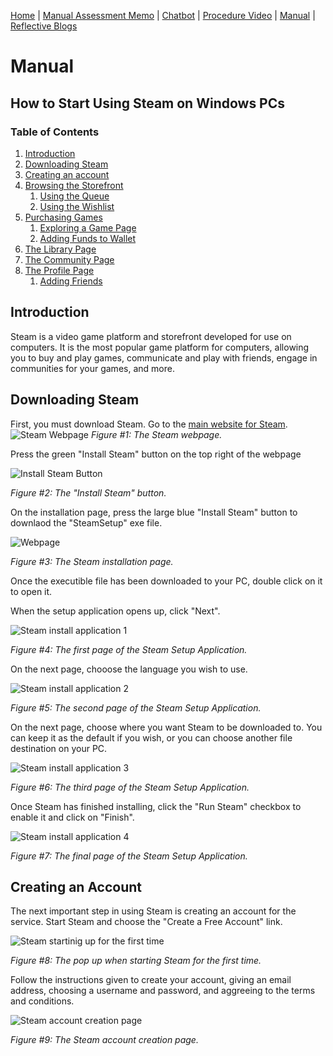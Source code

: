 [Home](index.md) | [Manual Assessment Memo](manual_assessment_memo.md) | [Chatbot](chatbot.md) | [Procedure Video](procedure_video.md) | [Manual](manual.md) | [Reflective Blogs](reflective_blogs.md)

# Manual 


## How to Start Using Steam on Windows PCs





### Table of Contents
1. [Introduction](#introduction)
2. [Downloading Steam](#downloading-steam)
3. [Creating an account](#creating-an-account)
4. [Browsing the Storefront](#paragraph1)
    1. [Using the Queue](#subparagraph1)
    2. [Using the Wishlist](#subparagraph1)
6. [Purchasing Games](#reflective-blog-5)
    1. [Exploring a Game Page](#subparagraph1)
   2. [Adding Funds to Wallet](#subparagraph1)
8. [The Library Page](#reflective-blog-6)
9. [The Community Page](#reflective-blog-7)
10. [The Profile Page](#paragraph1)
    1. [Adding Friends](#subparagraph1)


## Introduction

Steam is a video game platform and storefront developed for use on computers. It is the most popular game platform for computers, allowing you to buy and play games, communicate and play with friends, engage in communities for your games, and more.

## Downloading Steam

First, you must download Steam. Go to the [main website for Steam](https://store.steampowered.com/).
![Steam Webpage](/docs/assets/steamWebpage.png)
*Figure #1: The Steam webpage.*

Press the green "Install Steam" button on the top right of the webpage

![Install Steam Button](/docs/assets/installButton.png)

*Figure #2: The "Install Steam" button.*

On the installation page, press the large blue "Install Steam" button to downlaod the "SteamSetup" exe file.

![Webpage](/docs/assets/steam%20install%20page.PNG)

*Figure #3: The Steam installation page.*

Once the executible file has been downloaded to your PC, double click on it to open it.

When the setup application opens up, click "Next".

![Steam install application 1](/docs/assets/steam%20setup%201.PNG)

*Figure #4: The first page of the Steam Setup Application.*

On the next page, chooose the language you wish to use.

![Steam install application 2](/docs/assets/setup2.PNG)

*Figure #5: The second page of the Steam Setup Application.*

On the next page, choose where you want Steam to be downloaded to. You can keep it as the default if you wish, or you can choose another file destination on your PC.

![Steam install application 3](/docs/assets/setup%203.PNG)

*Figure #6: The third page of the Steam Setup Application.*

Once Steam has finished installing, click the "Run Steam" checkbox to enable it and click on "Finish".

![Steam install application 4](/docs/assets/setup4.PNG)

*Figure #7: The final page of the Steam Setup Application.*

## Creating an Account

The next important step in using Steam is creating an account for the service. Start Steam and choose the "Create a Free Account" link.

![Steam startinig up for the first time](/docs/assets/steamStart.PNG)

*Figure #8: The pop up when starting Steam for the first time.*

Follow the instructions given to create your account, giving an email address, choosing a username and password, and aggreeing to the terms and conditions.

![Steam account creation page](/docs/assets/acount%20creation.PNG)

*Figure #9: The Steam account creation page.*
